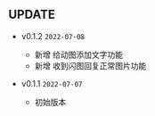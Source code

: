 ## UPDATE  

* v0.1.2 `2022-07-08`
    * 新增 给动图添加文字功能
    * 新增 收到闪图回复正常图片功能
    
* v0.1.1 `2022-07-07`
    * 初始版本
